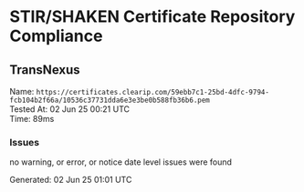 # STIR/SHAKEN Certificate Repository Compliance

## TransNexus

Name: `https://certificates.clearip.com/59ebb7c1-25bd-4dfc-9794-fcb104b2f66a/10536c37731dda6e3e3be0b588fb36b6.pem`\
Tested At: 02 Jun 25 00:21 UTC\
Time: 89ms

### Issues

no warning, or error, or notice date level issues were found

Generated: 02 Jun 25 01:01 UTC